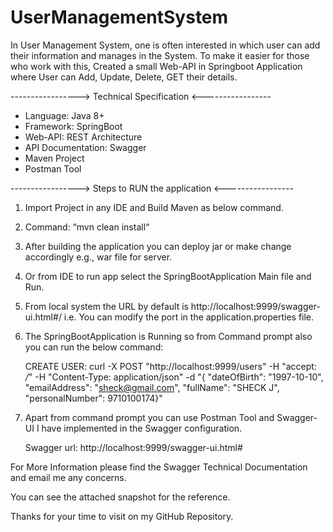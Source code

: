# UserManagementSystem

In User Management System, one is often interested in which user can add their information and manages in the System. To make it easier for those who work with this, Created a small Web-API in Springboot Application where User can Add, Update, Delete, GET their details.



-----------------> Technical Specification <----------------- 

- Language: Java 8+
- Framework: SpringBoot 
- Web-API: REST Architecture
- API Documentation: Swagger
- Maven Project
- Postman Tool



-----------------> Steps to RUN the application <----------------- 

1. Import Project in any IDE and Build Maven as below command.

2. Command:  “mvn clean install“

3. After building the application you can deploy jar or make change accordingly e.g., war file for server.

4. Or from IDE to run app select the SpringBootApplication Main file and Run.

5. From local system the URL by default is http://localhost:9999/swagger-ui.html#/
   i.e. You can modify the port in the application.properties file.

6. The SpringBootApplication is Running so from Command prompt also you can run the below command:

   CREATE USER: curl -X POST "http://localhost:9999/users" -H "accept: */*" -H "Content-Type: application/json" -d "{ \"dateOfBirth\": \"1997-10-10\", \"emailAddress\": \"sheck@gmail.com\", \"fullName\": \"SHECK J\", \"personalNumber\": 9710100174}"

7. Apart from command prompt you can use Postman Tool and Swagger-UI I have implemented in the Swagger configuration.

   Swagger url: http://localhost:9999/swagger-ui.html#

For More Information please find the Swagger Technical Documentation and email me any concerns.

You can see the attached snapshot for the reference.

Thanks for your time to visit on my GitHub Repository.
